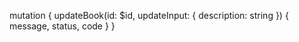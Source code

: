 mutation {
  updateBook(id: $id, updateInput: {
    description: string
  }) { 
   message,
    status,
    code
  }
}